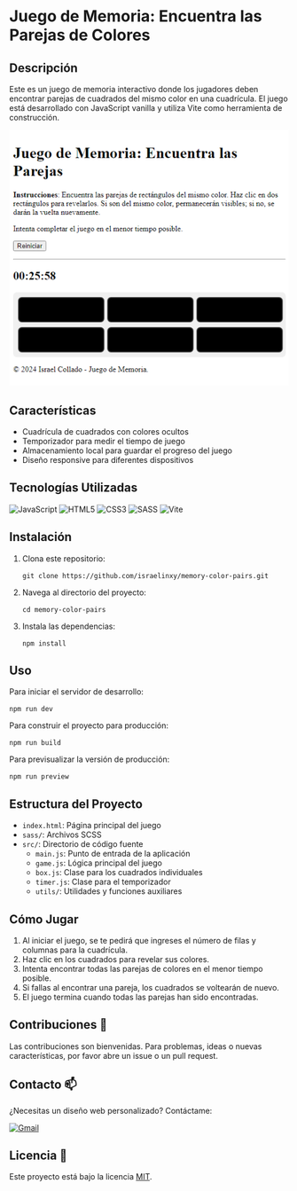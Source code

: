 # Juego de Memoria: Encuentra las Parejas de Colores

## Descripción
Este es un juego de memoria interactivo donde los jugadores deben encontrar parejas de cuadrados del mismo color en una cuadrícula. El juego está desarrollado con JavaScript vanilla y utiliza Vite como herramienta de construcción.

![Imagen del juego](encuentra-las-parejas.png)


## Características
- Cuadrícula de cuadrados con colores ocultos
- Temporizador para medir el tiempo de juego
- Almacenamiento local para guardar el progreso del juego
- Diseño responsive para diferentes dispositivos

## Tecnologías Utilizadas
![JavaScript](https://img.shields.io/badge/JavaScript-F7DF1E?style=for-the-badge&logo=javascript&logoColor=black)
![HTML5](https://img.shields.io/badge/HTML5-E34F26?style=for-the-badge&logo=html5&logoColor=white)
![CSS3](https://img.shields.io/badge/CSS3-1572B6?style=for-the-badge&logo=css3&logoColor=white)
![SASS](https://img.shields.io/badge/SASS-CC6699?style=for-the-badge&logo=sass&logoColor=white)
![Vite](https://img.shields.io/badge/Vite-646CFF?style=for-the-badge&logo=vite&logoColor=white)

## Instalación
1. Clona este repositorio:
   ```
   git clone https://github.com/israelinxy/memory-color-pairs.git
   ```
2. Navega al directorio del proyecto:
   ```
   cd memory-color-pairs
   ```
3. Instala las dependencias:
   ```
   npm install
   ```

## Uso
Para iniciar el servidor de desarrollo:
```
npm run dev
```

Para construir el proyecto para producción:
```
npm run build
```

Para previsualizar la versión de producción:
```
npm run preview
```

## Estructura del Proyecto
- `index.html`: Página principal del juego
- `sass/`: Archivos SCSS
- `src/`: Directorio de código fuente
  - `main.js`: Punto de entrada de la aplicación
  - `game.js`: Lógica principal del juego
  - `box.js`: Clase para los cuadrados individuales
  - `timer.js`: Clase para el temporizador
  - `utils/`: Utilidades y funciones auxiliares

## Cómo Jugar
1. Al iniciar el juego, se te pedirá que ingreses el número de filas y columnas para la cuadrícula.
2. Haz clic en los cuadrados para revelar sus colores.
3. Intenta encontrar todas las parejas de colores en el menor tiempo posible.
4. Si fallas al encontrar una pareja, los cuadrados se voltearán de nuevo.
5. El juego termina cuando todas las parejas han sido encontradas.

## Contribuciones 🤝

Las contribuciones son bienvenidas. Para problemas, ideas o nuevas características, por favor abre un issue o un pull request.

## Contacto 📫

¿Necesitas un diseño web personalizado? Contáctame:

[![Gmail](https://img.shields.io/badge/Email%20personal-white?style=for-the-badge&logo=gmail&logoColor=white&label=israelcolladom%40gmail.com&labelColor=black&color=%23EA4335)](mailto:israelcolladom@gmail.com)

## Licencia 📜

Este proyecto está bajo la licencia [MIT](LICENSE).
